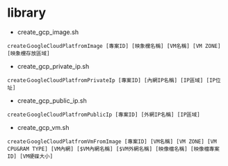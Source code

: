 # library

* create_gcp_image.sh

`createＧoogleCloudPlatfromImage [專案ID] [映象欓名稱] [VM名稱] [VM ZONE] [映象欓存放區域]`

* create_gcp_private_ip.sh

`createＧoogleCloudPlatfromPrivateIp [專案ID] [內網IP名稱] [IP區域] [IP位址]`

* create_gcp_public_ip.sh

`createＧoogleCloudPlatfromPublicIp [專案ID] [外網IP名稱] [IP區域]`

* create_gcp_vm.sh

`createＧoogleCloudPlatfromVmFromImage [專案ID] [VM名稱] [VM ZONE] [VM CPU&RAM TYPE] [VM內網] [$VM內網名稱] [$VM外網名稱] [映像檔名稱] [映像檔專案ID] [VM硬碟大小]`